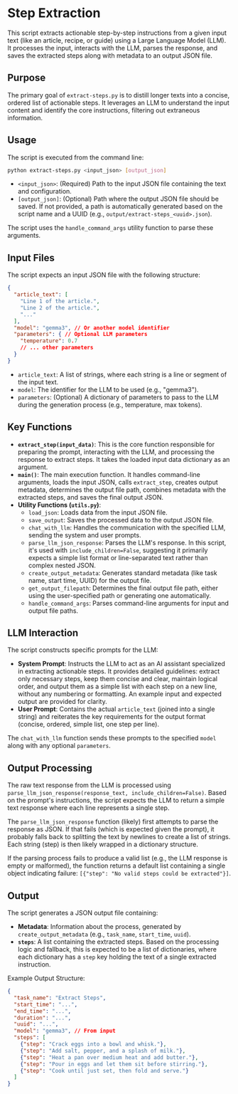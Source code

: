 # Step Extraction

This script extracts actionable step-by-step instructions from a given input text (like an article, recipe, or guide) using a Large Language Model (LLM). It processes the input, interacts with the LLM, parses the response, and saves the extracted steps along with metadata to an output JSON file.

## Purpose

The primary goal of `extract-steps.py` is to distill longer texts into a concise, ordered list of actionable steps. It leverages an LLM to understand the input content and identify the core instructions, filtering out extraneous information.

## Usage

The script is executed from the command line:

```bash
python extract-steps.py <input_json> [output_json]
```

*   `<input_json>`: (Required) Path to the input JSON file containing the text and configuration.
*   `[output_json]`: (Optional) Path where the output JSON file should be saved. If not provided, a path is automatically generated based on the script name and a UUID (e.g., `output/extract-steps_<uuid>.json`).

The script uses the `handle_command_args` utility function to parse these arguments.

## Input Files

The script expects an input JSON file with the following structure:

```json
{
  "article_text": [
    "Line 1 of the article.",
    "Line 2 of the article.",
    "..."
  ],
  "model": "gemma3", // Or another model identifier
  "parameters": { // Optional LLM parameters
    "temperature": 0.7
    // ... other parameters
  }
}
```

*   `article_text`: A list of strings, where each string is a line or segment of the input text.
*   `model`: The identifier for the LLM to be used (e.g., "gemma3").
*   `parameters`: (Optional) A dictionary of parameters to pass to the LLM during the generation process (e.g., temperature, max tokens).

## Key Functions

*   **`extract_step(input_data)`**: This is the core function responsible for preparing the prompt, interacting with the LLM, and processing the response to extract steps. It takes the loaded input data dictionary as an argument.
*   **`main()`**: The main execution function. It handles command-line arguments, loads the input JSON, calls `extract_step`, creates output metadata, determines the output file path, combines metadata with the extracted steps, and saves the final output JSON.
*   **Utility Functions (`utils.py`)**:
    *   `load_json`: Loads data from the input JSON file.
    *   `save_output`: Saves the processed data to the output JSON file.
    *   `chat_with_llm`: Handles the communication with the specified LLM, sending the system and user prompts.
    *   `parse_llm_json_response`: Parses the LLM's response. In this script, it's used with `include_children=False`, suggesting it primarily expects a simple list format or line-separated text rather than complex nested JSON.
    *   `create_output_metadata`: Generates standard metadata (like task name, start time, UUID) for the output file.
    *   `get_output_filepath`: Determines the final output file path, either using the user-specified path or generating one automatically.
    *   `handle_command_args`: Parses command-line arguments for input and output file paths.

## LLM Interaction

The script constructs specific prompts for the LLM:

*   **System Prompt**: Instructs the LLM to act as an AI assistant specialized in extracting actionable steps. It provides detailed guidelines: extract only necessary steps, keep them concise and clear, maintain logical order, and output them as a simple list with each step on a new line, without any numbering or formatting. An example input and expected output are provided for clarity.
*   **User Prompt**: Contains the actual `article_text` (joined into a single string) and reiterates the key requirements for the output format (concise, ordered, simple list, one step per line).

The `chat_with_llm` function sends these prompts to the specified `model` along with any optional `parameters`.

## Output Processing

The raw text response from the LLM is processed using `parse_llm_json_response(response_text, include_children=False)`. Based on the prompt's instructions, the script expects the LLM to return a simple text response where each line represents a single step.

The `parse_llm_json_response` function (likely) first attempts to parse the response as JSON. If that fails (which is expected given the prompt), it probably falls back to splitting the text by newlines to create a list of strings. Each string (step) is then likely wrapped in a dictionary structure.

If the parsing process fails to produce a valid list (e.g., the LLM response is empty or malformed), the function returns a default list containing a single object indicating failure: `[{"step": "No valid steps could be extracted"}]`.

## Output

The script generates a JSON output file containing:

*   **Metadata**: Information about the process, generated by `create_output_metadata` (e.g., `task_name`, `start_time`, `uuid`).
*   **`steps`**: A list containing the extracted steps. Based on the processing logic and fallback, this is expected to be a list of dictionaries, where each dictionary has a `step` key holding the text of a single extracted instruction.

Example Output Structure:

```json
{
  "task_name": "Extract Steps",
  "start_time": "...",
  "end_time": "...",
  "duration": "...",
  "uuid": "...",
  "model": "gemma3", // From input
  "steps": [
    {"step": "Crack eggs into a bowl and whisk."},
    {"step": "Add salt, pepper, and a splash of milk."},
    {"step": "Heat a pan over medium heat and add butter."},
    {"step": "Pour in eggs and let them sit before stirring."},
    {"step": "Cook until just set, then fold and serve."}
  ]
}